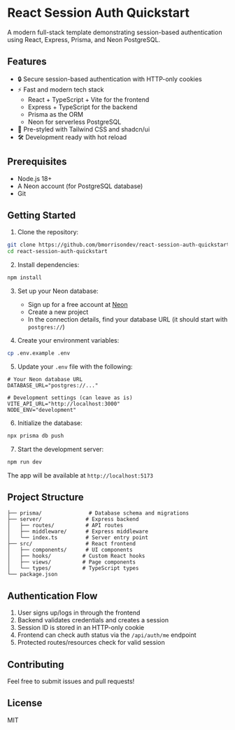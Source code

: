 # React Session Auth Quickstart

A modern full-stack template demonstrating session-based authentication using React, Express, Prisma, and Neon PostgreSQL.

## Features

- 🔒 Secure session-based authentication with HTTP-only cookies
- ⚡️ Fast and modern tech stack
  - React + TypeScript + Vite for the frontend
  - Express + TypeScript for the backend
  - Prisma as the ORM
  - Neon for serverless PostgreSQL
- 🎨 Pre-styled with Tailwind CSS and shadcn/ui
- 🛠️ Development ready with hot reload

## Prerequisites

- Node.js 18+
- A Neon account (for PostgreSQL database)
- Git

## Getting Started

1. Clone the repository:
```bash
git clone https://github.com/bmorrisondev/react-session-auth-quickstart.git
cd react-session-auth-quickstart
```

2. Install dependencies:
```bash
npm install
```

3. Set up your Neon database:
   - Sign up for a free account at [Neon](https://neon.tech)
   - Create a new project
   - In the connection details, find your database URL (it should start with `postgres://`)

4. Create your environment variables:
```bash
cp .env.example .env
```

5. Update your `.env` file with the following:
```env
# Your Neon database URL
DATABASE_URL="postgres://..."

# Development settings (can leave as is)
VITE_API_URL="http://localhost:3000"
NODE_ENV="development"
```

6. Initialize the database:
```bash
npx prisma db push
```

7. Start the development server:
```bash
npm run dev
```

The app will be available at `http://localhost:5173`

## Project Structure

```
├── prisma/               # Database schema and migrations
├── server/              # Express backend
│   ├── routes/          # API routes
│   ├── middleware/      # Express middleware
│   └── index.ts         # Server entry point
├── src/                 # React frontend
│   ├── components/      # UI components
│   ├── hooks/          # Custom React hooks
│   ├── views/          # Page components
│   └── types/          # TypeScript types
└── package.json
```

## Authentication Flow

1. User signs up/logs in through the frontend
2. Backend validates credentials and creates a session
3. Session ID is stored in an HTTP-only cookie
4. Frontend can check auth status via the `/api/auth/me` endpoint
5. Protected routes/resources check for valid session

## Contributing

Feel free to submit issues and pull requests!

## License

MIT
